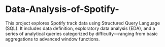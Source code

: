 # Data-Analysis-of-Spotify-
This project explores Spotify track data using Structured Query Language (SQL). It includes data definition, exploratory data analysis (EDA), and a series of analytical queries categorized by difficulty—ranging from basic aggregations to advanced window functions.
